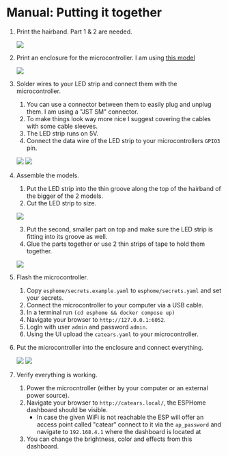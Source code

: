 # Manual: Putting it together

1. Print the hairband. Part 1 & 2 are needed.
   
   ![](media/manual_step1.jpg)
2. Print an enclosure for the microcontroller. I am using [this model](https://www.thingiverse.com/thing:4802020)

   ![](media/manual_step2.jpg)
3. Solder wires to your LED strip and connect them with the microcontroller.
   1. You can use a connector between them to easily plug and unplug them. I am using a "JST SM" connector.
   2. To make things look way more nice I suggest covering the cables with some cable sleeves.
   3. The LED strip runs on 5V.
   4. Connect the data wire of the LED strip to your microcontrollers `GPIO3` pin.
   
   ![](media/manual_step2_1.jpg)
   ![](media/manual_step2_2.jpg)
4. Assemble the models.
   1. Put the LED strip into the thin groove along the top of the hairband of the bigger of the 2 models.
   2. Cut the LED strip to size.
   
   ![](media/manual_step3_1.jpg)

   3. Put the second, smaller part on top and make sure the LED strip is fitting into its groove as well.
   4. Glue the parts together or use 2 thin strips of tape to hold them together.
   
   ![](media/manual_step3_2.jpg)
5. Flash the microcontroller.
   1. Copy `esphome/secrets.example.yaml` to `esphome/secrets.yaml` and set your secrets.
   2. Connect the microcontroller to your computer via a USB cable.
   3. In a terminal run `(cd esphome && docker compose up)`
   4. Navigate your browser to `http://127.0.0.1:6052`.
   5. LogIn with user `admin` and password `admin`.
   6. Using the UI upload the `catears.yaml` to your microcontroller.
6. Put the microcontroller into the enclosure and connect everything.
   
   ![](media/manual_step6_1.jpg)
   ![](media/manual_step6_2.jpg)
7. Verify everything is working.
   1. Power the microcntroller (either by your computer or an external power source).
   2. Navigate your browser to `http://catears.local/`, the ESPHome dashboard should be visible.
      - In case the given WiFi is not reachable the ESP will offer an access point called "catear" connect to it via the `ap_password` and navigate to `192.168.4.1` where the dashboard is located at 
   3. You can change the brightness, color and effects from this dashboard.
